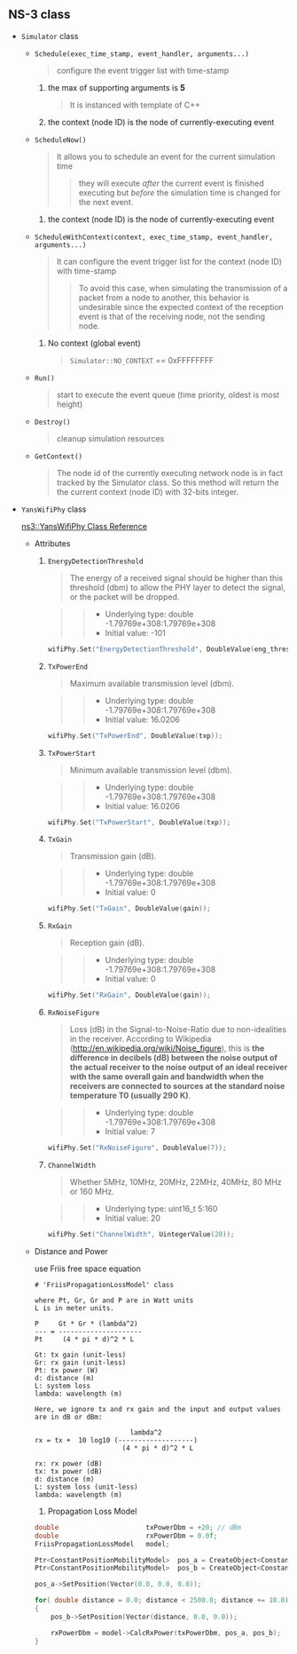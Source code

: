 NS-3 class
---

+ `Simulator` class
    - `Schedule(exec_time_stamp, event_handler, arguments...)`
        > configure the event trigger list with time-stamp

        1. the max of supporting arguments is **5**
            > It is instanced with template of C++

        1. the context (node ID) is the node of currently-executing event

    - `ScheduleNow()`
        > It allows you to schedule an event for the current simulation time
        >> they will execute _after_ the current event is finished executing
        but _before_ the simulation time is changed for the next event.

        1. the context (node ID) is the node of currently-executing event

    - `ScheduleWithContext(context, exec_time_stamp, event_handler, arguments...)`
        > It can configure the event trigger list for the context (node ID) with time-stamp
        >> To avoid this case, when simulating the transmission of a packet from a node to another,
        this behavior is undesirable since the expected context of the reception event is that of the receiving node, not the sending node.

        1. No context (global event)
            > `Simulator::NO_CONTEXT` == 0xFFFFFFFF

    - `Run()`
        > start to execute the event queue (time priority, oldest is most height)

    - `Destroy()`
        > cleanup simulation resources

    - `GetContext()`
        > The node id of the currently executing network node is in fact tracked by the Simulator class.
        So this method will return the the current context (node ID) with 32-bits integer.

+ `YansWifiPhy` class

    [ns3::YansWifiPhy Class Reference](https://www.nsnam.org/doxygen/classns3_1_1_yans_wifi_phy.html#details)

    - Attributes

        1. `EnergyDetectionThreshold`
            > The energy of a received signal should be higher than this threshold (dbm) to allow the PHY layer to detect the signal,
            or the packet will be dropped.

            >> + Underlying type: double -1.79769e+308:1.79769e+308
            >> + Initial value: -101

            ```cpp
            wifiPhy.Set("EnergyDetectionThreshold", DoubleValue(eng_threshold));
            ```

        1. `TxPowerEnd`
            > Maximum available transmission level (dbm).

            >> + Underlying type: double -1.79769e+308:1.79769e+308
            >> + Initial value: 16.0206

            ```cpp
            wifiPhy.Set("TxPowerEnd", DoubleValue(txp));
            ```

        1. `TxPowerStart`
            > Minimum available transmission level (dbm).

            >> + Underlying type: double -1.79769e+308:1.79769e+308
            >> + Initial value: 16.0206

            ```cpp
            wifiPhy.Set("TxPowerStart", DoubleValue(txp));
            ```

        1. `TxGain`
            > Transmission gain (dB).

            >> + Underlying type: double -1.79769e+308:1.79769e+308
            >> + Initial value: 0

            ```cpp
            wifiPhy.Set("TxGain", DoubleValue(gain));
            ```

        1. `RxGain`
            > Reception  gain (dB).

            >> + Underlying type: double -1.79769e+308:1.79769e+308
            >> + Initial value: 0

            ```cpp
            wifiPhy.Set("RxGain", DoubleValue(gain));
            ```
        1. `RxNoiseFigure`
            > Loss (dB) in the Signal-to-Noise-Ratio due to non-idealities in the receiver.
            According to Wikipedia (http://en.wikipedia.org/wiki/Noise_figure),
            this is **the difference in decibels (dB)
            between the noise output of the actual receiver to the noise output of an ideal receiver with the same overall gain
            and bandwidth when the receivers are connected to sources at the standard noise temperature T0 (usually 290 K)**.

            >> + Underlying type: double -1.79769e+308:1.79769e+308
            >> + Initial value: 7

            ```cpp
            wifiPhy.Set("RxNoiseFigure", DoubleValue(7));
            ```

        1. `ChannelWidth`
            > Whether 5MHz, 10MHz, 20MHz, 22MHz, 40MHz, 80 MHz or 160 MHz.

            >> + Underlying type: uint16_t 5:160
            >> + Initial value: 20

            ```cpp
            wifiPhy.Set("ChannelWidth", UintegerValue(20));
            ```

    - Distance and Power

        use Friis free space equation

        ```
        # 'FriisPropagationLossModel' class

        where Pt, Gr, Gr and P are in Watt units
        L is in meter units.

        P     Gt * Gr * (lambda^2)
        --- = ---------------------
        Pt     (4 * pi * d)^2 * L

        Gt: tx gain (unit-less)
        Gr: rx gain (unit-less)
        Pt: tx power (W)
        d: distance (m)
        L: system loss
        lambda: wavelength (m)

        Here, we ignore tx and rx gain and the input and output values
        are in dB or dBm:

                                lambda^2
        rx = tx +  10 log10 (-------------------)
                              (4 * pi * d)^2 * L

        rx: rx power (dB)
        tx: tx power (dB)
        d: distance (m)
        L: system loss (unit-less)
        lambda: wavelength (m)
        ```

        1. Propagation Loss Model

        ```cpp
        double                      txPowerDbm = +20; // dBm
        double                      rxPowerDbm = 0.0f;
        FriisPropagationLossModel   model;

        Ptr<ConstantPositionMobilityModel>  pos_a = CreateObject<ConstantPositionMobilityModel>();
        Ptr<ConstantPositionMobilityModel>  pos_b = CreateObject<ConstantPositionMobilityModel>();

        pos_a->SetPosition(Vector(0.0, 0.0, 0.0));

        for( double distance = 0.0; distance < 2500.0; distance += 10.0)
        {
            pos_b->SetPosition(Vector(distance, 0.0, 0.0));

            rxPowerDbm = model->CalcRxPower(txPowerDbm, pos_a, pos_b);
        }
        ```














